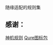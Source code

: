 随缘适配的规则集

## 感谢：

[神机规则](https://github.com/ConnersHua/Profiles/tree/master)
[Qure图标包](https://github.com/Koolson/Qure)
